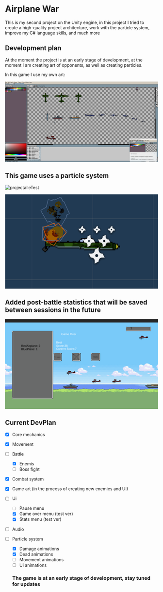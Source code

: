 # Airplane War
 
 This is my second project on the Unity engine, in this project I tried to create a high-quality project architecture, work with the particle system, improve my C# language skills, and much more

 ## Development plan

 At the moment the project is at an early stage of development, at the moment I am creating art of opponents, as well as creating particles.

In this game I use my own art:

 ![projectaileTest](https://github.com/roki09/PlaneTestProject/blob/main/ForGit/Art.png?raw=true)

 ## This game uses a particle system

 ![projectaileTest](https://github.com/roki09/PlaneTestProject/blob/main/ForGit/gametest.gif?raw=true)

 ![Particle](https://github.com/roki09/PlaneTestProject/blob/main/ForGit/particleTest.gif?raw=true)

## Added post-battle statistics that will be saved between sessions in the future

 ![stats](https://github.com/roki09/PlaneTestProject/blob/main/ForGit/%D0%A1%D0%BD%D0%B8%D0%BC%D0%BE%D0%BA%20%D1%8D%D0%BA%D1%80%D0%B0%D0%BD%D0%B0%202024-07-06%20215618.png?raw=true)


## Current DevPlan
  - [X] Core mechanics
  - [X] Movement
  - [ ] Battle
    - [X] Enemis
    - [ ] Boss fight
  - [X] Сombat system
  - [X] Game art (in the process of creating new enemies and UI)
  - [ ] Ui
    - [ ] Pause menu
    - [X] Game over menu (test ver)
    - [X] Stats menu (test ver)
  - [ ] Audio
  - [ ] Particle system
    - [X] Damage animations
    - [X] Dead animations
    - [ ] Movement animations
    - [ ] Ui animations

    ### The game is at an early stage of development, stay tuned for updates



